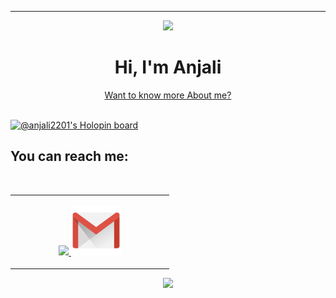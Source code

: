 <hr>

<div id="header" align="center">
  <img src="https://media.giphy.com/media/VdoIFLsMIlwzfKD520/giphy.gif" width="100"/>
 
  <h1>Hi, I'm Anjali</h1>
  <a href="https://anjali2201.github.io/portfolio-web/" >Want to know more About me?</a>
   
</div>
<br>

[![@anjali2201's Holopin board](https://holopin.io/api/user/board?user=anjali2201)](https://holopin.io/@anjali2201)


<!-- <div align="center">
<!--[![GitHub Streak](http://github-readme-streak-stats.herokuapp.com?user=Anjali2201&theme=highcontrast&hide_border=true&date_format=M%20j%5B%2C%20Y%5D)](https://git.io/streak-stats)

<!-- [![My GitHub Language Stats](https://github-readme-stats.vercel.app/api/top-langs/?username=Anjali2201&langs_count=5&theme=tokyonight)]()
</div> --> 






## You can reach me:
<!-- <td align="center"  width="140" height="112.43">
  <a href="https://www.linkedin.com/in/anjallliii/">
    <img src="https://img.shields.io/badge/anjali2201-blue?style=for-the-badge&logo=linkedin&logoColor=white" alt="LinkedIn Badge"/>
  </a>
  <a href="https://www.instagram.com/_anjallliii_/">
    <img src="https://img.shields.io/badge/_anjallliii_-red?style=for-the-badge&logo=instagram&logoColor=white" alt="Instagram Badge"/>
  </a>
  <a href="mailto:anjalikushwaha031@gmail.com">
    <img src="https://img.shields.io/badge/GMail-blue?style=for-the-badge&logo=gmail&logoColor=white" alt="Gmail Badge"/>
  </a> -->

<br>
<table align= "center">
  <td align="center"  width="240" height="112.43">
  <a href="https://www.linkedin.com/in/anjallliii/"><img src="https://cdn2.iconfinder.com/data/icons/social-media-2285/512/1_Linkedin_unofficial_colored_svg-128.png" width="80">
  
 <a href="mailto:anjalikushwaha031@gmail.com">
    <img src="gmail.png" alt="Gmail Badge" width="80"></a>
</td>
</table>



  <!-- ##  Skills:
  <hr>
<table align= "center"><tr>
<td align="center" width="140" height="112.43">
<img height = "50px" src="https://github.com/yurijserrano/Github-Profile-Readme-Logos/blob/master/others/html.svg"></img></td>

<td align="center" width="140" height="112.43">
<img height = "50px" src="https://github.com/yurijserrano/Github-Profile-Readme-Logos/blob/master/others/css.svg" /></td> 

<!-- <td align="center" width="140" height="112.43">
<img height = "50px" src="https://github.com/yurijserrano/Github-Profile-Readme-Logos/blob/master/programming%20languages/javascript.svg" /></td> -->

<!-- <td align="center" width="140" height="112.43">
<img height = "50px" src="https://github.com/yurijserrano/Github-Profile-Readme-Logos/blob/master/frameworks/react.svg" /></td>

<td align="center" width="140" height="112.43">
<img height = "50px" src="https://github.com/yurijserrano/Github-Profile-Readme-Logos/blob/master/text%20editors/vscode.svg" /></td>

<td align="center" width="140" height="112.43">
<img height = "50px" src="https://github.com/yurijserrano/Github-Profile-Readme-Logos/blob/master/cloud/github.svg" /></td>

<td align="center" width="140" height="112.43">
<img height = "50px" src="https://github.com/yurijserrano/Github-Profile-Readme-Logos/blob/master/others/git.svg"></img></td> -->

<!-- <td align="center" width="140" height="112.43">
<img height = "50px" src="https://github.com/yurijserrano/Github-Profile-Readme-Logos/blob/master/programming%20languages/c.svg" /></td> -->

<!-- <td align="center" width="140" height="112.43">
<img height = "50px" src="https://github.com/yurijserrano/Github-Profile-Readme-Logos/blob/master/programming%20languages/java.svg" /></td>

<td align="center" width="140" height="112.43">
<img height = "50px" src="https://github.com/yurijserrano/Github-Profile-Readme-Logos/blob/master/programming%20languages/python.svg" /></td>

</tr></table> --> 
<p align="center">
   
  <img width="49.5%" src="https://github-readme-streak-stats.herokuapp.com/?user=anjali2201&theme=vision-friendly-dark&hide_border=true" />
</p>

 <!-- <p align="center">
  <img src="https://media3.giphy.com/media/ln7z2eWriiQAllfVcn/200w.webp" width="100">
  <img src="https://i.giphy.com/media/eNAsjO55tPbgaor7ma/200w.webp" width="100">
  <img src="https://i.giphy.com/media/IdyAQJVN2kVPNUrojM/200.webp" width="100">
</p> -->


